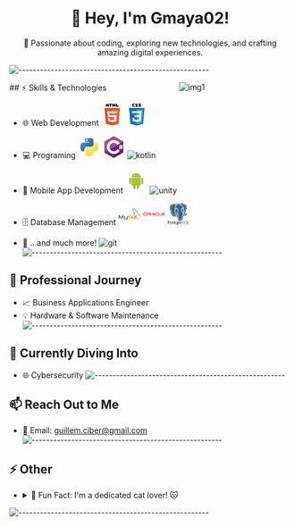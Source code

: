 <h1 align="center">👋 Hey, I'm Gmaya02!</h1>

<p align="center">🚀 Passionate about coding, exploring new technologies, and crafting amazing digital experiences.</p>

![-----------------------------------------------------](https://raw.githubusercontent.com/andreasbm/readme/master/assets/lines/rainbow.png)
<div>
  <img align='right' src="https://media.tenor.com/kB-Liucd8p4AAAAi/pepega-hackermans.gif" width="200" alt="img1"/>
 </div>
## ⚡ Skills & Technologies

- 🌐 Web Development
  <img src="https://raw.githubusercontent.com/devicons/devicon/master/icons/html5/html5-original-wordmark.svg" alt="html5" width="40" height="40"/>
  <img src="https://raw.githubusercontent.com/devicons/devicon/master/icons/css3/css3-original-wordmark.svg" alt="css3" width="40" height="40"/>

- 💻 Programing
  <img src="https://raw.githubusercontent.com/devicons/devicon/master/icons/python/python-original.svg" alt="python" width="40" height="40"/>
  <img src="https://raw.githubusercontent.com/devicons/devicon/master/icons/csharp/csharp-original.svg" alt="csharp" width="40" height="40"/>
  <img src="https://www.vectorlogo.zone/logos/kotlinlang/kotlinlang-icon.svg" alt="kotlin" width="40" height="40"/>

- 📱 Mobile App Development
  <img src="https://raw.githubusercontent.com/devicons/devicon/master/icons/android/android-original-wordmark.svg" alt="android" width="40" height="40"/>
  <img src="https://www.vectorlogo.zone/logos/unity3d/unity3d-icon.svg" alt="unity" width="40" height="40"/>
  
- 🗄️ Database Management
  <img src="https://raw.githubusercontent.com/devicons/devicon/master/icons/mysql/mysql-original-wordmark.svg" alt="mysql" width="40" height="40"/>
  <img src="https://raw.githubusercontent.com/devicons/devicon/master/icons/oracle/oracle-original.svg" alt="oracle" width="40" height="40"/>
  <img src="https://raw.githubusercontent.com/devicons/devicon/master/icons/postgresql/postgresql-original-wordmark.svg" alt="postgresql" width="40" height="40"/> 

- 🚀 ...and much more!
  <img src="https://www.vectorlogo.zone/logos/git-scm/git-scm-icon.svg" alt="git" width="40" height="40"/>
![-----------------------------------------------------](https://raw.githubusercontent.com/andreasbm/readme/master/assets/lines/rainbow.png)
## 💼 Professional Journey

- 📈 Business Applications Engineer
- 💡 Hardware & Software Maintenance
![-----------------------------------------------------](https://raw.githubusercontent.com/andreasbm/readme/master/assets/lines/rainbow.png)
## 🌱 Currently Diving Into

- 🌐 Cybersecurity
![-----------------------------------------------------](https://raw.githubusercontent.com/andreasbm/readme/master/assets/lines/rainbow.png)
## 📫 Reach Out to Me

- 📧 Email: guillem.ciber@gmail.com
  ![-----------------------------------------------------](https://raw.githubusercontent.com/andreasbm/readme/master/assets/lines/rainbow.png)
## ⚡ Other

- <details>
  <summary>🌟 Fun Fact: I'm a dedicated cat lover! 🐱</summary>
   <img src="https://media3.giphy.com/media/ICOgUNjpvO0PC/giphy.gif"/>
</details>

![-----------------------------------------------------](https://raw.githubusercontent.com/andreasbm/readme/master/assets/lines/rainbow.png)
